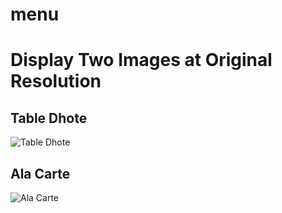 # menu
# Display Two Images at Original Resolution

## Table Dhote
![Table Dhote](https://imgur.com/dsrMKuD.png)

## Ala Carte
![Ala Carte](https://imgur.com/5EUWM7j.jpg)
